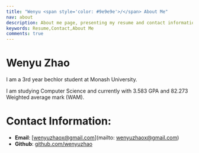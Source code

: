 ```yaml
---
title: "Wenyu <span style='color: #9e9e9e'>/</span> About Me"
nav: about
description: About me page, presenting my resume and contact information.
keywords: Resume,Contact,About Me
comments: true
---
```


# Wenyu Zhao

I am a 3rd year bechlor student at Monash University.

I am studying Computer Science and currently with 3.583 GPA and 82.273 Weighted average mark (WAM).

# Contact Information:

* **Email**: [wenyuzhaox@gmail.com](mailto: wenyuzhaox@gmail.com)
* **Github**: [github.com/wenyuzhao](https://github.com/wenyuzhao)

